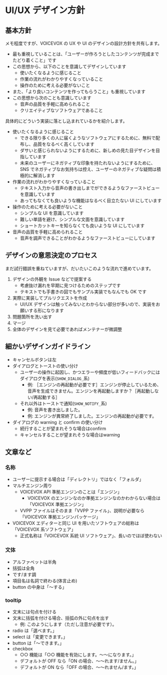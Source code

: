 # UI/UX デザイン方針

## 基本方針

メモ程度ですが、VOICEVOX の UX や UI のデザインの設計方針を共有します。

- 最も重視していることは、「ユーザーが作ろうとしたコンテンツが完成までたどり着くこと」です
- この思想から、以下のことを意識してデザインしています
  - 使いたくなるように感じること
  - 作業の流れがわかりやすくなっていること
  - 操作のために考える必要がないこと
- また、「より良いコンテンツを作ってもらうこと」も重視しています
- この思想から次のことも意識しています
  - 音声の品質を手軽に高められること
  - クリエイティブなソフトウェアであること

具体的にどういう実装に落とし込まれているかを紹介します。

- 使いたくなるように感じること
  - できる限り多くの人に届くようなソフトウェアにするために、無料で配布し、品質をなるべく高くしています
  - ダサいと感じられないようにするために、新しめの見た目デザインを目指しています
  - 未来のユーザーにネガティブな印象を持たれないようにするために、SNS でネガティブなお気持ちは控え、ユーザーのネガティブな疑問は積極的に解消します
- 作業の流れがわかりやすくなっていること
  - テキスト入力から音声の書き出しまでができるようなファーストビューを意識しています
  - あってもなくても良いような機能はなるべく目立たない UI にしています
- 操作のために考える必要がないこと
  - シンプルな UI を意識しています
  - 難しい単語を避け、シンプルな文面を意識しています
  - ショートカットキーを知らなくても良いような UI にしています
- 音声の品質を手軽に高められること
  - 音声を調声できることがわかるようなファーストビューにしています

## デザインの意思決定のプロセス

まだ試行錯誤を重ねていますが、だいたいこのような流れで進めています。

1. デザインの外観を Issue などで提案する
   - 考慮抜け漏れを早期に見つけるためのステップです
   - テキストでも手書きの図でもサンプル実装でもなんでも OK です
2. 実際に実装してプルリクエストを作成
   - UI/UX デザインは触ってみないとわからない部分が多いので、実装をお願いする形になります
3. 問題箇所を洗い出す
4. マージ
5. 全体のデザインを見て必要であればメンテナーが微調整

## 細かいデザインガイドライン

- キャンセルボタンは左
- ダイアログとトーストの使い分け
  - ユーザーの操作に起因し、かつエラーや頻度が低いフィードバックにはダイアログを表示(`SHOW_DIALOG_`系)
    - 例: ［エンジンの再起動が必要です］エンジンが停止しているため、音声を生成できません。エンジンを再起動しますか？［再起動しない/再起動する］
  - それ以外はトーストで通知(`SHOW_NOTIFY_`系)
    - 例: 音声を書き出しました。
    - 例: エンジンが異常終了しました。エンジンの再起動が必要です。
- ダイアログの warning と confirm の使い分け
  - 続行することが望まれそうな場合はconfirm
  - キャンセルすることが望まれそうな場合はwarning

## 文章など

### 名称

- ユーザーに提示する場合は「ディレクトリ」ではなく「フォルダ」
- マルチエンジン周り
  - VOICEVOX API 準拠エンジンのことは「エンジン」
    - VOICEVOX のエンジンなのか準拠エンジンなのかわからない場合は「VOICEVOX 準拠エンジン」
  - VVPP ファイルはそのまま「VVPP ファイル」、説明が必要なら「VOICEVOX 準拠エンジンパッケージ」
- VOICEVOX エディターと同じ UI を用いたソフトウェアの総称は「VOICEVOX 系ソフトウェア」
  - 正式名称は「VOICEVOX 系統 UI ソフトウェア」、長いのでほぼ使わない

### 文体

- アルファベットは半角
- 括弧は全角
- です/ます調
- 項目名は名詞で終わる(体言止め)
- button の中身は「～する」

### tooltip

- 文末には句点を付ける
- 文末に括弧を付ける場合、括弧の外に句点を出す
  - 例: このようにします（ただし注意が必要です）。
- radio は「選べます。」
- select は「変更できます。」
- button は「～できます。」
- checkbox
  - ○○ 機能は「○○ 機能を有効にします。～～になります。」
  - デフォルトが OFF なら「ON の場合、～～れます/ません。」
  - デフォルトが ON なら「OFF の場合、～～れません/ます。」
